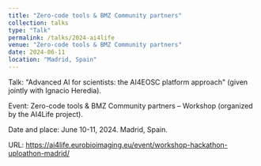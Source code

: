 ```yaml
---
title: "Zero-code tools & BMZ Community partners"
collection: talks
type: "Talk"
permalink: /talks/2024-ai4life
venue: "Zero-code tools & BMZ Community partners"
date: 2024-06-11
location: "Madrid, Spain"
---
```


Talk: "Advanced AI for scientists: the AI4EOSC platform approach" (given jointly with Ignacio Heredia). 

Event: Zero-code tools & BMZ Community partners – Workshop (organized by the AI4Life project). 

Date and place: June 10-11, 2024. Madrid, Spain.

URL: https://ai4life.eurobioimaging.eu/event/workshop-hackathon-uploathon-madrid/
